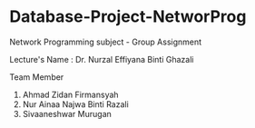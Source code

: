 # Database-Project-NetworProg
Network Programming subject - Group Assignment

Lecture's Name : Dr. Nurzal Effiyana Binti Ghazali

Team Member 
1. Ahmad Zidan Firmansyah
2. Nur Ainaa Najwa Binti Razali
3. Sivaaneshwar Murugan

